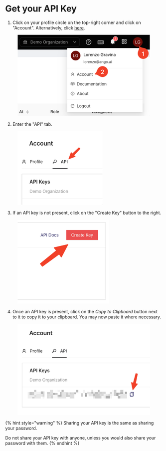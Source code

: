 # Get your API Key

1. Click on your profile circle on the top-right corner and click on "Account". Alternatively, click [here](https://hub.ango.ai/account).

<figure><img src="../.gitbook/assets/image (4).png" alt=""><figcaption></figcaption></figure>

2. Enter the "API" tab.

<figure><img src="../.gitbook/assets/image (6).png" alt=""><figcaption></figcaption></figure>

3. If an API key is not present, click on the "Create Key" button to the right.

<figure><img src="../.gitbook/assets/image (1).png" alt=""><figcaption></figcaption></figure>

4. Once an API key is present, click on the _Copy to Clipboard_ button next to it to copy it to your clipboard. You may now paste it where necessary.

<figure><img src="../.gitbook/assets/image (5).png" alt=""><figcaption></figcaption></figure>

{% hint style="warning" %}
Sharing your API key is the same as sharing your password.

Do not share your API key with anyone, unless you would also share your password with them.
{% endhint %}

